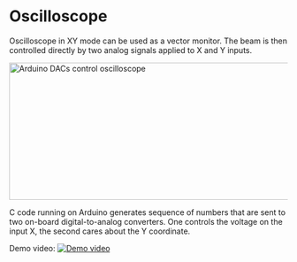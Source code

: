 # Oscilloscope #

Oscilloscope in XY mode can be used as a vector monitor. The beam is then controlled directly by two analog signals applied to X and Y inputs. 

[<img src="https://github.com/cazacov/Arduino/blob/master/due/Oscilloscope/Documentation/Overview_en.png?raw=true" alt="Arduino DACs control oscilloscope" width="800" height="248"/>](https://github.com/cazacov/Arduino/blob/master/due/Oscilloscope/Documentation/Overview_en.png?raw=true "Arduino DACs control oscilloscope")

C code running on Arduino generates sequence of numbers that are sent to two on-board digital-to-analog converters. One controls the voltage on the input X, the second cares about the Y coordinate.

Demo video:
[![Demo video](http://img.youtube.com/vi/opy2YYgtyNw/0.jpg)](http://www.youtube.com/watch?v=opy2YYgtyNw)

